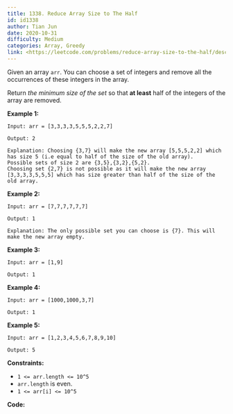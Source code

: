 ```yaml
---
title: 1338. Reduce Array Size to The Half
id: id1338
author: Tian Jun
date: 2020-10-31
difficulty: Medium
categories: Array, Greedy
link: <https://leetcode.com/problems/reduce-array-size-to-the-half/description/>
---
```


Given an array `arr`.  You can choose a set of integers and remove all the
occurrences of these integers in the array.

Return _the minimum size of the set_ so that **at least** half of the integers
of the array are removed.



**Example 1:**
            
	Input: arr = [3,3,3,3,5,5,5,2,2,7]    
	Output: 2    
	Explanation: Choosing {3,7} will make the new array [5,5,5,2,2] which has size 5 (i.e equal to half of the size of the old array).    Possible sets of size 2 are {3,5},{3,2},{5,2}.    Choosing set {2,7} is not possible as it will make the new array [3,3,3,3,5,5,5] which has size greater than half of the size of the old array.    

**Example 2:**
            
	Input: arr = [7,7,7,7,7,7]    
	Output: 1    
	Explanation: The only possible set you can choose is {7}. This will make the new array empty.    

**Example 3:**
            
	Input: arr = [1,9]    
	Output: 1    

**Example 4:**
            
	Input: arr = [1000,1000,3,7]    
	Output: 1    

**Example 5:**
            
	Input: arr = [1,2,3,4,5,6,7,8,9,10]    
	Output: 5    



**Constraints:**

  * `1 <= arr.length <= 10^5`
  * `arr.length` is even.
  * `1 <= arr[i] <= 10^5`


**Code:**
